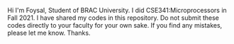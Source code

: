Hi I'm Foysal, Student of BRAC University.
I did CSE341:Microprocessors in Fall 2021.
I have shared my codes in this repository.
Do not submit these codes directly to your faculty for your own sake.
If you find any mistakes, please let me know.
Thanks.

